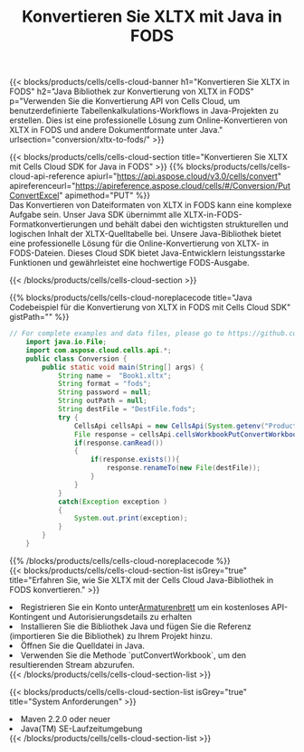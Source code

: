 ﻿---
title:  Konvertieren Sie XLTX mit Java in FODS
description:  Verwendung des Aspose.Cells Cloud SDK for Java zum Konvertieren einer XLTX-Formatdatei in eine FODS-Formatdatei.
kwords: Excel, Convert XLTX to FODS, REST, Java
howto: How to convert XLTX to FODS using Aspose.Cells Cloud Java library.
---
{{< blocks/products/cells/cells-cloud-banner h1="Konvertieren Sie XLTX in FODS" h2="Java Bibliothek zur Konvertierung von XLTX in FODS" p="Verwenden Sie die Konvertierung API von Cells Cloud, um benutzerdefinierte Tabellenkalkulations-Workflows in Java-Projekten zu erstellen. Dies ist eine professionelle Lösung zum Online-Konvertieren von XLTX in FODS und andere Dokumentformate unter Java." urlsection="conversion/xltx-to-fods/" >}}

{{< blocks/products/cells/cells-cloud-section title="Konvertieren Sie XLTX mit Cells Cloud SDK for Java in FODS" >}}
{{% blocks/products/cells/cells-cloud-api-reference apiurl="https://api.aspose.cloud/v3.0/cells/convert" apireferenceurl="https://apireference.aspose.cloud/cells/#/Conversion/PutConvertExcel" apimethod="PUT" %}}
<br/>
Das Konvertieren von Dateiformaten von XLTX in FODS kann eine komplexe Aufgabe sein. Unser Java SDK übernimmt alle XLTX-in-FODS-Formatkonvertierungen und behält dabei den wichtigsten strukturellen und logischen Inhalt der XLTX-Quelltabelle bei. Unsere Java-Bibliothek bietet eine professionelle Lösung für die Online-Konvertierung von XLTX- in FODS-Dateien. Dieses Cloud SDK bietet Java-Entwicklern leistungsstarke Funktionen und gewährleistet eine hochwertige FODS-Ausgabe.

{{< /blocks/products/cells/cells-cloud-section >}}

{{% blocks/products/cells/cells-cloud-noreplacecode title="Java Codebeispiel für die Konvertierung von XLTX in FODS mit Cells Cloud SDK" gistPath="" %}}
 
```java
// For complete examples and data files, please go to https://github.com/aspose-cells-cloud/aspose-cells-cloud-java/
    import java.io.File;
    import com.aspose.cloud.cells.api.*;
    public class Conversion {
        public static void main(String[] args) {
            String name =  "Book1.xltx";
            String format = "fods";
            String password = null;
            String outPath = null;
            String destFile = "DestFile.fods";
            try {
                CellsApi cellsApi = new CellsApi(System.getenv("ProductClientId"), System.getenv("ProductClientSecret"));
                File response = cellsApi.cellsWorkbookPutConvertWorkbook(new File(name), format, password, outPath, null,null);            
                if(response.canRead())
                {
                    if(response.exists()){
                        response.renameTo(new File(destFile));
                    }                
                }
            }
            catch(Exception exception )
            {
                System.out.print(exception);
            }
        }
    }
```
 
{{% /blocks/products/cells/cells-cloud-noreplacecode %}}
<br/>
{{< blocks/products/cells/cells-cloud-section-list isGrey="true" title="Erfahren Sie, wie Sie XLTX mit der Cells Cloud Java-Bibliothek in FODS konvertieren." >}}
<li> Registrieren Sie ein Konto unter<a href="https://dashboard.aspose.cloud/">Armaturenbrett</a> um ein kostenloses API-Kontingent und Autorisierungsdetails zu erhalten</li>
<li>Installieren Sie die Bibliothek Java und fügen Sie die Referenz (importieren Sie die Bibliothek) zu Ihrem Projekt hinzu.</li>
<li>Öffnen Sie die Quelldatei in Java.</li>
<li>Verwenden Sie die Methode `putConvertWorkbook`, um den resultierenden Stream abzurufen.</li>
{{< /blocks/products/cells/cells-cloud-section-list >}}

{{< blocks/products/cells/cells-cloud-section-list isGrey="true" title="System Anforderungen" >}}
<li>Maven 2.2.0 oder neuer</li>
<li>Java(TM) SE-Laufzeitumgebung</li>
{{< /blocks/products/cells/cells-cloud-section-list >}}

